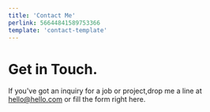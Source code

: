 ```yaml
---
title: 'Contact Me'
perlink: 56644841589753366
template: 'contact-template'
---
```


# Get in Touch.

If you've got an inquiry for a job or project,drop me a line at hello@hello.com or fill the form right here.
